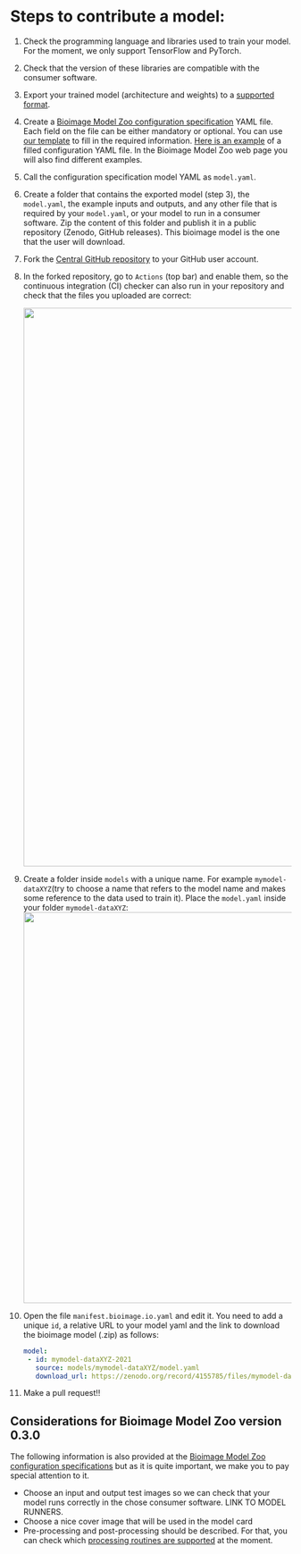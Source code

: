 # Steps to contribute a model:
1. Check the programming language and libraries used to train your model. For the moment, we only support TensorFlow and PyTorch.
2. Check that the version of these libraries are compatible with the consumer software.
3. Export your trained model (architecture and weights) to a [supported format](https://github.com/bioimage-io/configuration/blob/master/supported_formats_and_operations.md#weight-formats).


4. Create a [Bioimage Model Zoo configuration specification](https://github.com/bioimage-io/configuration/blob/master/README.md) YAML file.
   Each field on the file can be either mandatory or optional. You can use [our template](https://github.com/bioimage-io/bioimage-io-models/pull/55/files#diff-f6c64be5b9d764d0964654908b2ed4495fccc7624e58e9360bfdc6cef169edbe) to fill in the required information. 
   [Here is an example](https://github.com/bioimage-io/pytorch-bioimage-io/blob/master/specs/models/unet2d_nuclei_broad/UNet2DNucleiBroad.model.yaml) of a filled configuration YAML file. In the Bioimage Model Zoo web page you will also find different examples. 
   
5. Call the configuration specification model YAML as `model.yaml`. 
6. Create a folder that contains the exported model (step 3), the `model.yaml`, the example inputs and outputs, and any other file that is required by your `model.yaml`, or your model to run in a consumer software. Zip the content of this folder and publish it in a public repository (Zenodo, GitHub releases). This bioimage model is the one that the user will download.

7. Fork the [Central GitHub repository](https://github.com/bioimage-io/bioimage-io-models) to your GitHub user account.

8. In the forked repository, go to `Actions` (top bar) and enable them, so the continuous integration (CI) checker can also run in your repository and check that the files you uploaded are correct:
   
    <img src="contribute_models/enable_actions.png" align="center" width="1000"/>

9. Create a folder inside `models` with a unique name. For example `mymodel-dataXYZ`(try to choose a name that refers to the model name and makes some reference to the data used to train it). Place the `model.yaml` inside your folder `mymodel-dataXYZ`:
	<img src="contribute_models/dummy_model_folder.png" align="center" width="700"/>
    
10. Open the file `manifest.bioimage.io.yaml` and edit it. You need to add a unique `id`, a relative URL to your model yaml and the link to download the bioimage model (.zip) as follows:
    ```yaml
    model:
     - id: mymodel-dataXYZ-2021
       source: models/mymodel-dataXYZ/model.yaml      
       download_url: https://zenodo.org/record/4155785/files/mymodel-dataXYZ-2021v1.zip
    ```
11. Make a pull request!!

## Considerations for Bioimage Model Zoo version 0.3.0
The following information is also provided at the [Bioimage Model Zoo configuration specifications](https://github.com/bioimage-io/configuration/blob/master/README.md) but as it is quite important, we make you to pay special attention to it.
* Choose an input and output test images so we can check that your model runs correctly in the chose consumer software. LINK TO MODEL RUNNERS.
* Choose a nice cover image that will be used in the model card
* Pre-processing and post-processing should be described. For that, you can check which [processing routines are supported](https://github.com/bioimage-io/configuration/blob/master/supported_formats_and_operations.md#pre--and-postprocessing) at the moment.


